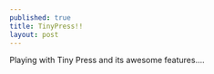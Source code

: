 ```yaml
---
published: true
title: TinyPress!!
layout: post
---
```

Playing with Tiny Press and its awesome features....